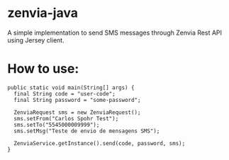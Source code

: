 # zenvia-java
A simple implementation to send SMS messages through Zenvia Rest API using Jersey client.

# How to use:

```
public static void main(String[] args) {
  final String code = "user-code";
  final String password = "some-password";

  ZenviaRequest sms = new ZenviaRequest();
  sms.setFrom("Carlos Spohr Test");
  sms.setTo("5545000009999");
  sms.setMsg("Teste de envio de mensagens SMS");

  ZenviaService.getInstance().send(code, password, sms);
}
``` 
